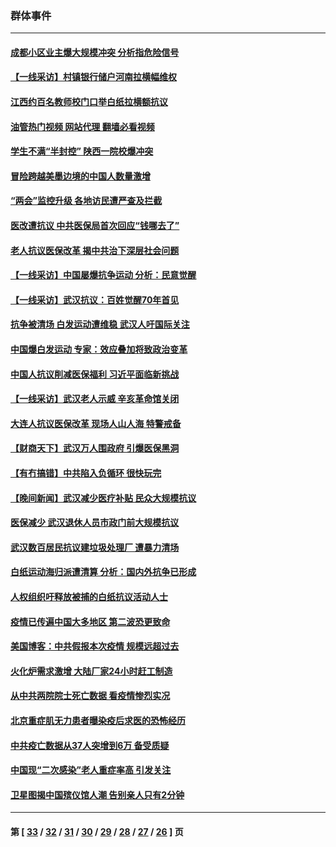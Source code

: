 ### 群体事件
---
#### [成都小区业主爆大规模冲突 分析指危险信号](../../pages/ncid279/n13964520.md?04050445) 
#### [【一线采访】村镇银行储户河南拉横幅维权](../../pages/ncid279/n13964555.md?04050445) 
#### [江西约百名教师校门口举白纸拉横额抗议](../../pages/ncid279/n13958579.md?04050445) 
#### [油管热门视频 网站代理 翻墙必看视频](http://138.2.39.72:81/youtube.html?epic-marker?04050445)
#### [学生不满“半封控” 陕西一院校爆冲突](../../pages/ncid279/n13946647.md?04050445) 
#### [冒险跨越美墨边境的中国人数量激增](../../pages/ncid279/n13946742.md?04050445) 
#### [“两会”监控升级 各地访民遭严查及拦截](../../pages/ncid279/n13942702.md?04050445) 
#### [医改遭抗议 中共医保局首次回应“钱哪去了”](../../pages/ncid279/n13938290.md?04050445) 
#### [老人抗议医保改革 揭中共治下深层社会问题](../../pages/ncid279/n13934963.md?04050445) 
#### [【一线采访】中国屡爆抗争运动 分析：民意觉醒](../../pages/ncid279/n13934024.md?04050445) 
#### [【一线采访】武汉抗议：百姓觉醒70年首见](../../pages/ncid279/n13931265.md?04050445) 
#### [抗争被清场 白发运动遭维稳 武汉人吁国际关注](../../pages/ncid279/n13931147.md?04050445) 
#### [中国爆白发运动 专家：效应叠加将致政治变革](../../pages/ncid279/n13931004.md?04050445) 
#### [中国人抗议削减医保福利 习近平面临新挑战](../../pages/ncid279/n13930530.md?04050445) 
#### [【一线采访】武汉老人示威 辛亥革命馆关闭](../../pages/ncid279/n13930368.md?04050445) 
#### [大连人抗议医保改革 现场人山人海 特警戒备](../../pages/ncid279/n13930248.md?04050445) 
#### [【财商天下】武汉万人围政府 引爆医保黑洞](../../pages/ncid279/n13927281.md?04050445) 
#### [【有冇搞错】中共陷入负循环 很快玩完](../../pages/ncid279/n13926140.md?04050445) 
#### [【晚间新闻】武汉减少医疗补贴 民众大规模抗议](../../pages/ncid279/n13925524.md?04050445) 
#### [医保减少 武汉退休人员市政门前大规模抗议](../../pages/ncid279/n13925389.md?04050445) 
#### [武汉数百居民抗议建垃圾处理厂 遭暴力清场](../../pages/ncid279/n13922269.md?04050445) 
#### [白纸运动海归派遭清算 分析：国内外抗争已形成](../../pages/ncid279/n13919416.md?04050445) 
#### [人权组织吁释放被捕的白纸抗议活动人士](../../pages/ncid279/n13917517.md?04050445) 
#### [疫情已传遍中国大多地区 第二波恐更致命](../../pages/ncid279/n13914332.md?04050445) 
#### [美国博客：中共假报本次疫情 规模远超过去](../../pages/ncid279/n13912604.md?04050445) 
#### [火化炉需求激增 大陆厂家24小时赶工制造](../../pages/ncid279/n13912205.md?04050445) 
#### [从中共两院院士死亡数据 看疫情惨烈实况](../../pages/ncid279/n13910619.md?04050445) 
#### [北京重症肌无力患者曝染疫后求医的恐怖经历](../../pages/ncid279/n13909480.md?04050445) 
#### [中共疫亡数据从37人突增到6万 备受质疑](../../pages/ncid279/n13907051.md?04050445) 
#### [中国现“二次感染”老人重症率高 引发关注](../../pages/ncid279/n13906493.md?04050445) 
#### [卫星图揭中国殡仪馆人潮 告别亲人只有2分钟](../../pages/ncid279/n13904053.md?04050445) 

---
#### 第 [ [33](./33.md?04050445) / [32](./32.md?04050445) / [31](./31.md?04050445) / [30](./30.md?04050445) / [29](./29.md?04050445) / [28](./28.md?04050445) / [27](./27.md?04050445) / [26](./26.md?04050445) ] 页
